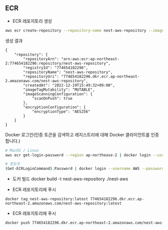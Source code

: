 ## ECR

- ECR 레포지토리 생성

```bash
aws ecr create-repository --repository-name nest-aws-repository --image-scanning-configuration scanOnPush=true --region ap-northeast-2
```

생성 결과

```
{
    "repository": {
        "repositoryArn": "arn:aws:ecr:ap-northeast-2:774654182296:repository/nest-aws-repository",
        "registryId": "774654182296",
        "repositoryName": "nest-aws-repository",
        "repositoryUri": "774654182296.dkr.ecr.ap-northeast-2.amazonaws.com/nest-aws-repository",
        "createdAt": "2022-12-19T15:49:32+09:00",
        "imageTagMutability": "MUTABLE",
        "imageScanningConfiguration": {
            "scanOnPush": true
        },
        "encryptionConfiguration": {
            "encryptionType": "AES256"
        }
    }
}
```

Docker 로그인(인증 토큰을 검색하고 레지스트리에 대해 Docker 클라이언트를 인증합니다.)

```bash
# MacOS / Linux
aws ecr get-login-password --region ap-northease-2 | docker login --username AWS --password-stdin jkl9510357.dkr.ecr.ap-northease-2.amazonaws.com

# 윈도우
(Get-ECRLoginCommand).Password | docker login --username AWS --password-stdin 774654182296.dkr.ecr.ap-northease-2.amazonaws.com
```

- 도커 빌드
  docker build -t nest-aws-repository ./nest-aws

- ECR 레포지토리에 푸시

```도커 이미지 태깅
docker tag nest-aws-repository:latest 774654182296.dkr.ecr.ap-northeast-2.amazonaws.com/nest-aws-repository:latest
```

- ECR 레포지토리에 푸시

```bash
docker push 774654182296.dkr.ecr.ap-northeast-2.amazonaws.com/nest-aws-repository:latest
```
